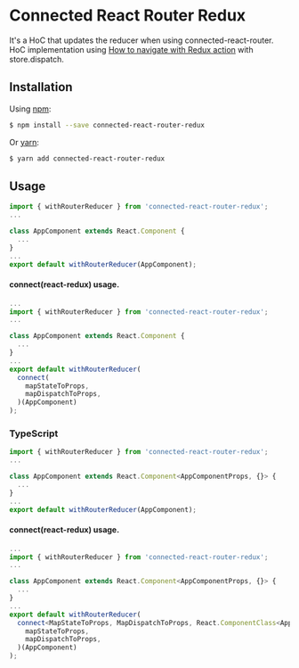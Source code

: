 # Connected React Router Redux

It's a HoC that updates the reducer when using connected-react-router.<br />
HoC implementation using [How to navigate with Redux action](https://github.com/supasate/connected-react-router/blob/master/FAQ.md#how-to-navigate-with-redux-action) with store.dispatch.


## Installation

Using [npm](https://www.npmjs.com/):
```bash
$ npm install --save connected-react-router-redux
```
Or [yarn](https://yarnpkg.com/):
```bash
$ yarn add connected-react-router-redux
```

## Usage

```javascript
import { withRouterReducer } from 'connected-react-router-redux';
...

class AppComponent extends React.Component {
  ...
}
...
export default withRouterReducer(AppComponent);
```

#### connect(react-redux) usage.

```javascript
...
import { withRouterReducer } from 'connected-react-router-redux';
...

class AppComponent extends React.Component {
  ...
}
...
export default withRouterReducer(
  connect(
    mapStateToProps,
    mapDispatchToProps,
  )(AppComponent)
);
```

### TypeScript

```typescript
import { withRouterReducer } from 'connected-react-router-redux';
...

class AppComponent extends React.Component<AppComponentProps, {}> {
  ...
}
...
export default withRouterReducer(AppComponent);
```

#### connect(react-redux) usage.

```typescript
...
import { withRouterReducer } from 'connected-react-router-redux';
...

class AppComponent extends React.Component<AppComponentProps, {}> {
  ...
}
...
export default withRouterReducer(
  connect<MapStateToProps, MapDispatchToProps, React.ComponentClass<AppComponentProps>>(
    mapStateToProps,
    mapDispatchToProps,
  )(AppComponent)
);
```
